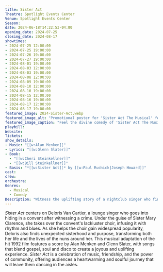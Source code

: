 ```yaml
---
title: Sister Act
Theatre: Spotlight Events Center
Venue: Spotlight Events Center
Season: 
date: 2024-06-18T14:22:53-04:00
opening_date: 2024-07-25
closing_date: 2024-08-17
showtimes:
- 2024-07-25 12:00:00
- 2024-07-25 19:00:00
- 2024-07-26 19:00:00
- 2024-07-27 19:00:00
- 2024-08-01 19:00:00
- 2024-08-03 12:00:00
- 2024-08-03 19:00:00
- 2024-08-08 12:00:00
- 2024-08-09 19:00:00
- 2024-08-10 12:00:00
- 2024-08-10 19:00:00
- 2024-08-15 12:00:00
- 2024-08-16 19:00:00
- 2024-08-17 12:00:00
- 2024-08-17 19:00:00
featured_image: 2024-Sister-Act.webp
featured_image_alt: "Promotional poster for 'Sister Act The Musical' featuring the show's title in radiant red letters over a glowing blue background."
featured_image_caption: "Feel the divine comedy of 'Sister Act The Musical', where disco divinity meets the convent in a joyful noise."
playbill:
Website: 
Tickets: 
show_details: 
- Music: "[[w:Alan Menken]]"
- Lyrics: "[[w:Glenn Slater]]"
- Book: 
  - "[[w:Cheri Steinkellner]]"
  - "[[w:Bill Steinkellner]]"
- Basis: "*[[w:Sister Act]]* by [[w:Paul Rudnick|Joseph Howard]]"
cast:
crew:
orchestra:
Genres:
  - Musical
  - Comedy
Description: "Witness the uplifting story of a nightclub singer who finds refuge in a convent, turning the nuns' choir into a vibrant and soulful act."
---
```

*Sister Act* centers on Deloris Van Cartier, a lounge singer who goes into hiding in a convent after witnessing a crime. Under the guise of Sister Mary Clarence, she takes over the convent's lackluster choir, infusing it with rhythm and blues. As she helps the choir gain widespread popularity, Deloris also finds unexpected sisterhood and purpose, transforming both her life and the lives of the nuns around her. This musical adaptation of the hit 1992 film features a score by Alan Menken and Glenn Slater, with songs that blend gospel, soul and disco to create a joyous and uplifting experience. *Sister Act* is a celebration of music, friendship, and the power of community, offering audiences a heartwarming and soulful journey that will leave them dancing in the aisles.